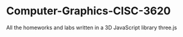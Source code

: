 # Computer-Graphics-CISC-3620
All the homeworks and labs written in a 3D JavaScript library three.js
